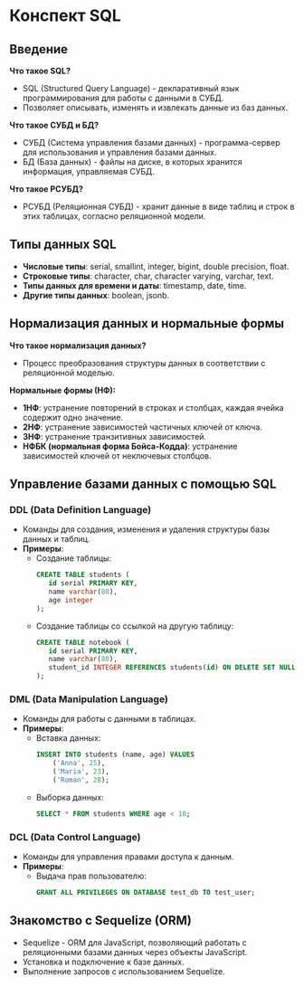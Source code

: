 # Конспект SQL

## Введение
**Что такое SQL?**
- SQL (Structured Query Language) - декларативный язык программирования для работы с данными в СУБД.
- Позволяет описывать, изменять и извлекать данные из баз данных.

**Что такое СУБД и БД?**
- СУБД (Система управления базами данных) - программа-сервер для использования и управления базами данных.
- БД (База данных) - файлы на диске, в которых хранится информация, управляемая СУБД.

**Что такое РСУБД?**
- РСУБД (Реляционная СУБД) - хранит данные в виде таблиц и строк в этих таблицах, согласно реляционной модели.

## Типы данных SQL
- **Числовые типы**: serial, smallint, integer, bigint, double precision, float.
- **Строковые типы**: character, char, character varying, varchar, text.
- **Типы данных для времени и даты**: timestamp, date, time.
- **Другие типы данных**: boolean, jsonb.

## Нормализация данных и нормальные формы
**Что такое нормализация данных?**
- Процесс преобразования структуры данных в соответствии с реляционной моделью.

**Нормальные формы (НФ):**
- **1НФ**: устранение повторений в строках и столбцах, каждая ячейка содержит одно значение.
- **2НФ**: устранение зависимостей частичных ключей от ключа.
- **3НФ**: устранение транзитивных зависимостей.
- **НФБК (нормальная форма Бойса-Кодда)**: устранение зависимостей ключей от неключевых столбцов.

## Управление базами данных с помощью SQL
### DDL (Data Definition Language)
- Команды для создания, изменения и удаления структуры базы данных и таблиц.
- **Примеры**:
  - Создание таблицы:
    ```sql
    CREATE TABLE students (
       id serial PRIMARY KEY,
       name varchar(80),
       age integer
    );
    ```
  - Создание таблицы со ссылкой на другую таблицу:
    ```sql
    CREATE TABLE notebook (
       id serial PRIMARY KEY,
       name varchar(80),
       student_id INTEGER REFERENCES students(id) ON DELETE SET NULL
    );
    ```

### DML (Data Manipulation Language)
- Команды для работы с данными в таблицах.
- **Примеры**:
  - Вставка данных:
    ```sql
    INSERT INTO students (name, age) VALUES
        ('Anna', 25),
        ('Maria', 23),
        ('Roman', 28);
    ```
  - Выборка данных:
    ```sql
    SELECT * FROM students WHERE age < 18;
    ```

### DCL (Data Control Language)
- Команды для управления правами доступа к данным.
- **Примеры**:
  - Выдача прав пользователю:
    ```sql
    GRANT ALL PRIVILEGES ON DATABASE test_db TO test_user;
    ```

## Знакомство с Sequelize (ORM)
- Sequelize - ORM для JavaScript, позволяющий работать с реляционными базами данных через объекты JavaScript.
- Установка и подключение к базе данных.
- Выполнение запросов с использованием Sequelize.